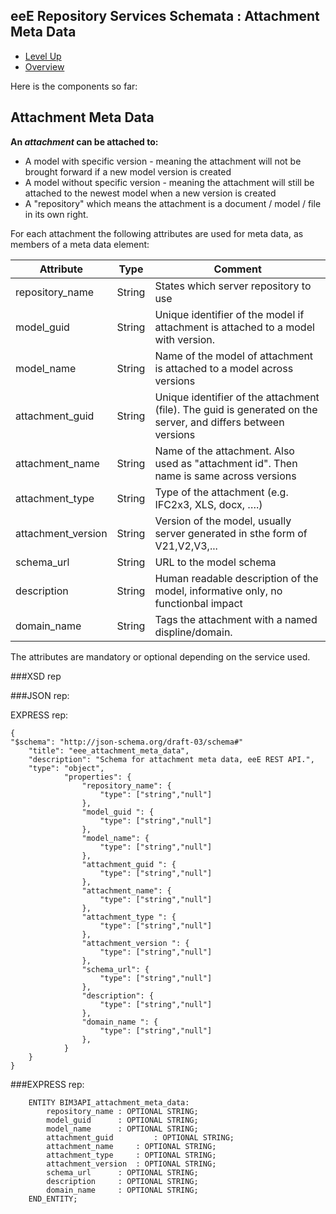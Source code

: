 ## eeE Repository Services Schemata : Attachment Meta Data ##

* [Level Up](../README.md)
* [Overview](./README.md)

Here is the components so far:

## Attachment Meta Data

**An *attachment* can be attached to:**

* A model with specific version - meaning the attachment will not be brought forward if a new model version is created
* A model without specific version - meaning the attachment will still be attached to the newest model when a new version is created
* A "repository" which means the attachment is a document / model / file in its own right.
 
For each attachment the following attributes are used for  meta data, as members of a meta data element:
 
 Attribute   | Type | Comment |
-------------|------|---------|
repository_name |String| States which server repository to use
model_guid	 |String|Unique identifier of the model if attachment is attached to a model with version.
model_name	 |String|Name of the model of attachment is attached to a model across versions
attachment_guid	 |String|Unique identifier of the attachment (file). The guid is generated on the server, and differs between versions
attachment_name	 |String|Name of the attachment. Also used as "attachment id". Then name is same across versions
attachment_type	 |String|Type of the attachment (e.g. IFC2x3, XLS, docx, ….) 
attachment_version|String|Version of the model, usually server generated in sthe form of V21,V2,V3,...
schema_url	 |String|URL to the model schema
description  |String|Human readable description of the model, informative only, no functionbal impact
domain_name  |String|Tags the attachment with a named displine/domain. 

The attributes are mandatory or optional depending on the service used.


###XSD rep

###JSON rep:

EXPRESS rep:
```
{
"$schema": "http://json-schema.org/draft-03/schema#" 
	"title": "eee_attachment_meta_data",
	"description": "Schema for attachment meta data, eeE REST API.",
	"type": "object",
			"properties": {
				"repository_name": {
					"type": ["string","null"]
				},
				"model_guid ": {
					"type": ["string","null"]
				},
				"model_name": {
					"type": ["string","null"]
				},
				"attachment_guid ": {
					"type": ["string","null"]
				},
				"attachment_name": {
					"type": ["string","null"]
				},
				"attachment_type ": {
					"type": ["string","null"]
				},
				"attachment_version ": {
					"type": ["string","null"]
				},
				"schema_url": {
					"type": ["string","null"]
				},
				"description": {
					"type": ["string","null"]
				},
				"domain_name ": {
					"type": ["string","null"]
				},
			}
	}
}
```

###EXPRESS rep:

```
	ENTITY BIM3API_attachment_meta_data:
		repository_name	: OPTIONAL STRING;
		model_guid 		: OPTIONAL STRING;
		model_name		: OPTIONAL STRING;
		attachment_guid 		: OPTIONAL STRING;
		attachment_name		: OPTIONAL STRING;
		attachment_type		: OPTIONAL STRING;
		attachment_version	: OPTIONAL STRING;
		schema_url		: OPTIONAL STRING;
		description		: OPTIONAL STRING;
		domain_name		: OPTIONAL STRING;
	END_ENTITY;
```

